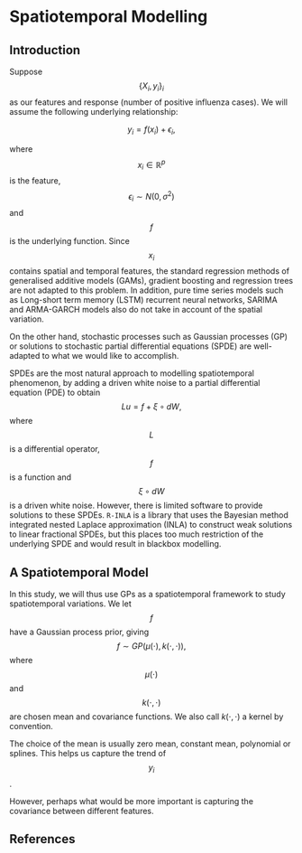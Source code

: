 # Spatiotemporal Modelling

## Introduction 
Suppose $$\{X_i,y_i\}_i$$ as our features and response (number of positive influenza cases). We will assume the following underlying relationship:

$$
y_i = f(x_i) + \epsilon_i,
$$

where $$x_i\in\mathbb{R}^p$$ is the feature, $$\epsilon_i\sim N(0,\sigma^2)$$ and $$f$$ is the underlying function. Since $$x_i$$ contains spatial and temporal features, the standard regression methods of generalised additive models (GAMs), gradient boosting and regression trees are not adapted to this problem. In addition, pure time series models such as Long-short term memory (LSTM) recurrent neural networks, SARIMA and ARMA-GARCH models also do not take in account of the spatial variation.

On the other hand, stochastic processes such as Gaussian processes (GP) or solutions to stochastic partial differential equations (SPDE) are well-adapted to what we would like to accomplish. 

SPDEs are the most natural approach to modelling spatiotemporal phenomenon, by adding a driven white noise to a partial differential equation (PDE) to obtain
$$
Lu = f + \xi\circ dW,
$$
where $$L$$ is a differential operator, $$f$$ is a function and $$\xi\circ dW$$ is a driven white noise. However, there is limited software to provide solutions to these SPDEs. `R-INLA` is a library that uses the Bayesian method integrated nested Laplace approximation (INLA) to construct weak solutions to linear fractional SPDEs, but this places too much restriction of the underlying SPDE and would result in blackbox modelling.
## A Spatiotemporal Model

In this study, we will thus use GPs as a spatiotemporal framework to study spatiotemporal variations. We let $$f$$ have a Gaussian process prior, giving
$$
f\sim GP(\mu(\cdot), k(\cdot,\cdot)),
$$
where $$\mu(\cdot)$$ and $$k(\cdot,\cdot)$$ are chosen mean and covariance functions. We also call $k(\cdot,\cdot)$ a kernel by convention.

The choice of the mean is usually zero mean, constant mean, polynomial or splines. This helps us capture the trend of $$y_i$$. 

However, perhaps what would be more important is capturing the covariance between different features.





## References